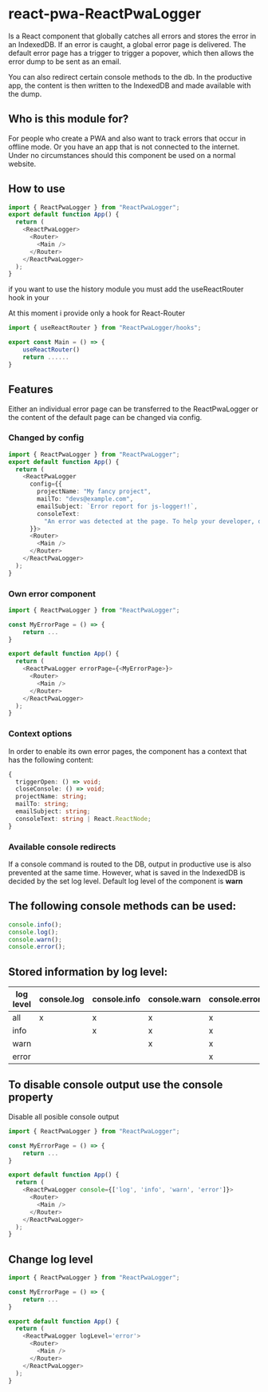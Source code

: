 # react-pwa-ReactPwaLogger

Is a React component that globally catches all errors and stores the error in an IndexedDB. If an error is caught, a global error page is delivered.
The default error page has a trigger to trigger a popover, which then allows the error dump to be sent as an email.

You can also redirect certain console methods to the db. In the productive app, the content is then written to the IndexedDB and made available with the dump.

## Who is this module for?

For people who create a PWA and also want to track errors that occur in offline mode. Or you have an app that is not connected to the internet. Under no circumstances should this component be used on a normal website.

## How to use

```typescript
import { ReactPwaLogger } from "ReactPwaLogger";
export default function App() {
  return (
    <ReactPwaLogger>
      <Router>
        <Main />
      </Router>
    </ReactPwaLogger>
  );
}
```

if you want to use the history module you must add the useReactRouter hook in your <Main/>
At this moment i provide only a hook for React-Router

```typescript
import { useReactRouter } from "ReactPwaLogger/hooks";

export const Main = () => {
    useReactRouter()
    return ......
}
```

## Features

Either an individual error page can be transferred to the ReactPwaLogger or the content of the default page can be changed via config.

### Changed by config

```typescript
import { ReactPwaLogger } from "ReactPwaLogger";
export default function App() {
  return (
    <ReactPwaLogger
      config={{
        projectName: "My fancy project",
        mailTo: "devs@example.com",
        emailSubject: `Error report for js-logger!!`,
        consoleText:
          "An error was detected at the page. To help your developer, download the file and send it to:",
      }}>
      <Router>
        <Main />
      </Router>
    </ReactPwaLogger>
  );
}
```

### Own error component

```typescript
import { ReactPwaLogger } from "ReactPwaLogger";

const MyErrorPage = () => {
    return ...
}

export default function App() {
  return (
    <ReactPwaLogger errorPage={<MyErrorPage>}>
      <Router>
        <Main />
      </Router>
    </ReactPwaLogger>
  );
}
```

### Context options

In order to enable its own error pages, the component has a context that has the following content:

```typescript
{
  triggerOpen: () => void;
  closeConsole: () => void;
  projectName: string;
  mailTo: string;
  emailSubject: string;
  consoleText: string | React.ReactNode;
}
```

### Available console redirects

If a console command is routed to the DB, output in productive use is also prevented at the same time. However, what is saved in the IndexedDB is decided by the set log level. Default log level of the component is **warn**

## The following console methods can be used:

```typescript
console.info();
console.log();
console.warn();
console.error();
```

## Stored information by log level:

| log level | console.log | console.info | console.warn | console.error | catched scriptError |
| --------- | ----------- | ------------ | ------------ | ------------- | ------------------- |
| all       | x           | x            | x            | x             | x                   |
| info      |             | x            | x            | x             | x                   |
| warn      |             |              | x            | x             | x                   |
| error     |             |              |              | x             | x                   |

## To disable console output use the console property

Disable all posible console output

```typescript
import { ReactPwaLogger } from "ReactPwaLogger";

const MyErrorPage = () => {
    return ...
}

export default function App() {
  return (
    <ReactPwaLogger console={['log', 'info', 'warn', 'error']}>
      <Router>
        <Main />
      </Router>
    </ReactPwaLogger>
  );
}
```

## Change log level

```typescript
import { ReactPwaLogger } from "ReactPwaLogger";

const MyErrorPage = () => {
    return ...
}

export default function App() {
  return (
    <ReactPwaLogger logLevel='error'>
      <Router>
        <Main />
      </Router>
    </ReactPwaLogger>
  );
}
```
